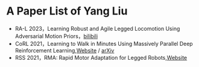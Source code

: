# A Paper List of Yang Liu
- RA-L 2023，Learning Robust and Agile Legged Locomotion Using Adversarial Motion Priors，[bilibili](https://www.bilibili.com/video/BV1nM4y177rY/)
- CoRL 2021，Learning to Walk in Minutes Using Massively Parallel Deep Reinforcement Learning,[Website](https://leggedrobotics.github.io/legged_gym/) /  [arXiv](https://arxiv.org/abs/2109.11978)
- RSS 2021，RMA: Rapid Motor Adaptation for Legged Robots,[Website](https://ashish-kmr.github.io/rma-legged-robots/)
